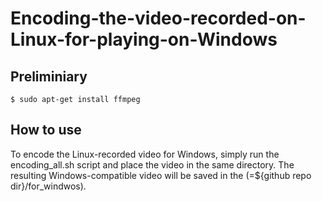 # Encoding-the-video-recorded-on-Linux-for-playing-on-Windows

## Preliminiary
```$ sudo apt-get install ffmpeg```



## How to use
To encode the Linux-recorded video for Windows, simply run the encoding_all.sh script and place the video in the same directory. The resulting Windows-compatible video will be saved in the (=${github repo dir}/for_windwos). 
